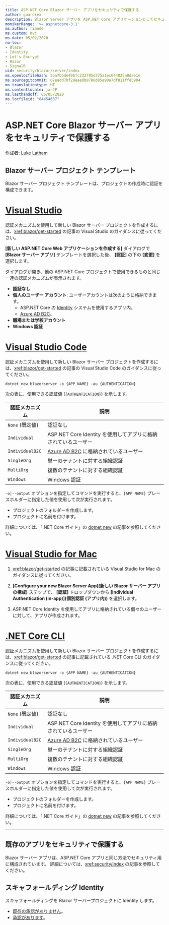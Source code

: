 ```yaml
---
title: ASP.NET Core Blazor サーバー アプリをセキュリティで保護する
author: guardrex
description: Blazor Server アプリを ASP.NET Core アプリケーションとしてセキュリティで保護する方法について説明します。
monikerRange: '>= aspnetcore-3.1'
ms.author: riande
ms.custom: mvc
ms.date: 05/02/2020
no-loc:
- Blazor
- Identity
- Let's Encrypt
- Razor
- SignalR
uid: security/blazor/server/index
ms.openlocfilehash: 5ba7bbde49bfc232795d375a1ec644825a0dee1e
ms.sourcegitcommit: 67eadd7bf28eae0b8786d85e90a7df811ffe5904
ms.translationtype: HT
ms.contentlocale: ja-JP
ms.lasthandoff: 06/05/2020
ms.locfileid: "84454637"
---
```

# <a name="secure-aspnet-core-blazor-server-apps"></a>ASP.NET Core Blazor サーバー アプリをセキュリティで保護する

作成者: [Luke Latham](https://github.com/guardrex)

## <a name="blazor-server-project-template"></a>Blazor サーバー プロジェクト テンプレート

Blazor サーバー プロジェクト テンプレートは、プロジェクトの作成時に認証を構成できます。

# <a name="visual-studio"></a>[Visual Studio](#tab/visual-studio)

認証メカニズムを使用して新しい Blazor サーバー プロジェクトを作成するには、<xref:blazor/get-started> の記事の Visual Studio のガイダンスに従ってください。

**[新しい ASP.NET Core Web アプリケーションを作成する]** ダイアログで **[Blazor サーバー アプリ]** テンプレートを選択した後、 **[認証]** の下の **[変更]** を選択します。

ダイアログが開き、他の ASP.NET Core プロジェクトで使用できるものと同じ一連の認証メカニズムが表示されます。

* **認証なし**
* **個人のユーザー アカウント**: ユーザーアカウントは次のように格納できます。
  * ASP.NET Core の [Identity](xref:security/authentication/identity) システムを使用するアプリ内。
  * [Azure AD B2C](xref:security/authentication/azure-ad-b2c)。
* **職場または学校アカウント**
* **Windows 認証**

# <a name="visual-studio-code"></a>[Visual Studio Code](#tab/visual-studio-code)

認証メカニズムを使用して新しい Blazor サーバー プロジェクトを作成するには、<xref:blazor/get-started> の記事の Visual Studio Code のガイダンスに従ってください。

```dotnetcli
dotnet new blazorserver -o {APP NAME} -au {AUTHENTICATION}
```

次の表に、使用できる認証値 (`{AUTHENTICATION}`) を示します。

| 認証メカニズム | 説明 |
| ------------------------ | ----------- |
| `None` (既定値)         | 認証なし |
| `Individual`             | ASP.NET Core Identity を使用してアプリに格納されているユーザー |
| `IndividualB2C`          | [Azure AD B2C](xref:security/authentication/azure-ad-b2c) に格納されているユーザー |
| `SingleOrg`              | 単一のテナントに対する組織認証 |
| `MultiOrg`               | 複数のテナントに対する組織認証 |
| `Windows`                | Windows 認証 |

`-o|--output` オプションを指定してコマンドを実行すると、`{APP NAME}` プレースホルダーに指定した値を使用して次が実行されます。

* プロジェクトのフォルダーを作成します。
* プロジェクトに名前を付けます。

詳細については、「.NET Core ガイド」の [dotnet new](/dotnet/core/tools/dotnet-new) の記事を参照してください。

# <a name="visual-studio-for-mac"></a>[Visual Studio for Mac](#tab/visual-studio-mac)

1. <xref:blazor/get-started> の記事に記載されている Visual Studio for Mac のガイダンスに従ってください。

1. **[Configure your new Blazor Server App]\(新しい Blazor サーバー アプリの構成\)** ステップで、 **[認証]** ドロップダウンから **[Individual Authentication (in-app)]\(個別認証 (アプリ内)\)** を選択します。

1. ASP.NET Core Identity を使用してアプリに格納されている個々のユーザーに対して、アプリが作成されます。

# <a name="net-core-cli"></a>[.NET Core CLI](#tab/netcore-cli/)

認証メカニズムを使用して新しい Blazor サーバー プロジェクトを作成するには、<xref:blazor/get-started> の記事に記載されている .NET Core CLI のガイダンスに従ってください。

```dotnetcli
dotnet new blazorserver -o {APP NAME} -au {AUTHENTICATION}
```

次の表に、使用できる認証値 (`{AUTHENTICATION}`) を示します。

| 認証メカニズム | 説明 |
| ------------------------ | ----------- |
| `None` (既定値)         | 認証なし |
| `Individual`             | ASP.NET Core Identity を使用してアプリに格納されているユーザー |
| `IndividualB2C`          | [Azure AD B2C](xref:security/authentication/azure-ad-b2c) に格納されているユーザー |
| `SingleOrg`              | 単一のテナントに対する組織認証 |
| `MultiOrg`               | 複数のテナントに対する組織認証 |
| `Windows`                | Windows 認証 |

`-o|--output` オプションを指定してコマンドを実行すると、`{APP NAME}` プレースホルダーに指定した値を使用して次が実行されます。

* プロジェクトのフォルダーを作成します。
* プロジェクトに名前を付けます。

詳細については、「.NET Core ガイド」の [dotnet new](/dotnet/core/tools/dotnet-new) の記事を参照してください。

---

## <a name="secure-an-existing-app"></a>既存のアプリをセキュリティで保護する

Blazor サーバー アプリは、ASP.NET Core アプリと同じ方法でセキュリティ用に構成されています。 詳細については、<xref:security/index> の記事を参照してください。

## <a name="scaffold-identity"></a>スキャフォールディング Identity

スキャフォールディングを Blazor サーバープロジェクトに Identity します。

* [既存の承認がありません](xref:security/authentication/scaffold-identity#scaffold-identity-into-a-blazor-server-project-without-existing-authorization)。
* [承認があります](xref:security/authentication/scaffold-identity#scaffold-identity-into-a-blazor-server-project-with-authorization)。
